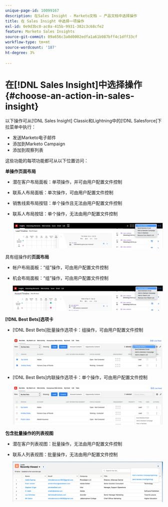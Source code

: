 ```yaml
---
unique-page-id: 10099167
description: 在Sales Insight - Marketo文档 — 产品文档中选择操作
title: 在 Sales Insight 中选择一项操作
exl-id: 0e9d3bc0-ac0a-415b-9931-382c3c68cfe2
feature: Marketo Sales Insights
source-git-commit: 09a656c3a0d0002edfa1a61b987bff4c1dff33cf
workflow-type: tm+mt
source-wordcount: '187'
ht-degree: 3%

---
```


# 在[!DNL Sales Insight]中选择操作 {#choose-an-action-in-sales-insight}

以下操作可从[!DNL Sales Insight] Classic和Lightning中的[!DNL Salesforce]下拉菜单中执行：

* 发送Marketo电子邮件
* 添加到Marketo Campaign
* 添加到观察列表

这些功能的每项功能都可从以下位置访问：

**单操作页面布局**

* 潜在客户布局面板：单项操作，并可由用户配置文件控制
* 联系人布局面板：单次操作，可由用户配置文件控制
* 销售线索布局按钮：单个操作且无法由用户配置文件控制
* 联系人布局按钮：单个操作，无法由用户配置文件控制

  ![](assets/choose-an-action-in-sales-insight-1.png)

具有组操作的&#x200B;**页面布局**

* 帐户布局面板：“组”操作，可由用户配置文件控制
* 机会布局面板：“组”操作，可由用户配置文件控制

  ![](assets/choose-an-action-in-sales-insight-2.png)

**[!DNL Best Bets]选项卡**

* [!DNL Best Bets]批量操作选项卡：组操作，可由用户配置文件控制

  ![](assets/choose-an-action-in-sales-insight-3.png)

* [!DNL Best Bets]内联操作选项卡：单个操作，可由用户配置文件控制

  ![](assets/choose-an-action-in-sales-insight-4.png)

**包含批量操作的列表视图**

* 潜在客户列表视图：批量操作，无法由用户配置文件控制
* 联系人列表视图：批量操作，无法由用户配置文件控制

  ![](assets/choose-an-action-in-sales-insight-5.png)
